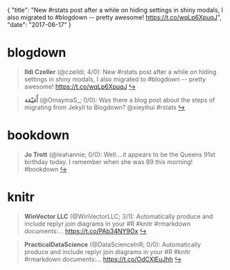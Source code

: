 {
  "title": "New #rstats post after a while on hiding settings in shiny modals, I also migrated to #blogdown -- pretty awesome! https://t.co/wqLp6XpuqJ",
  "date": "2017-06-17"
}

# blogdown

> **Ildi Czeller** (@czeildi; 4/0): New #rstats post after a while on hiding settings in shiny modals, I also migrated to #blogdown -- pretty awesome! https://t.co/wqLp6XpuqJ  [&#8618;](https://twitter.com/xieyihui/status/876043152163033088)

<!-- -->


> **أُمَيْمَة** (@OmaymaS_; 0/0): Was there a blog post about the steps of migrating from Jekyll to Blogdown?
@xieyihui 
#rstats  [&#8618;](https://twitter.com/xieyihui/status/876081558289096704)

<!-- -->


# bookdown

> **Jo Trott** (@leahannie; 0/0): Well....it appears to be the Queens 91st birthday today. I remember when she was 89 this morning! #bookdown  [&#8618;](https://twitter.com/xieyihui/status/876047345904996352)

<!-- -->


# knitr

> **WinVector LLC** (@WinVectorLLC; 3/1): Automatically produce and include replyr join diagrams in your #R #knitr #rmarkdown documents:… https://t.co/PAb34NY9Ox  [&#8618;](https://twitter.com/xieyihui/status/876104635039137793)

<!-- -->


> **PracticalDataScience** (@DataScienceInR; 0/0): Automatically produce and include replyr join diagrams in your #R #knitr #rmarkdown documents:… https://t.co/OdCXlEuJhh  [&#8618;](https://twitter.com/xieyihui/status/876104635081138176)

<!-- -->


